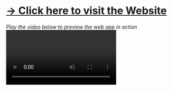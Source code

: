 <a href="http://www.4th-version.chrisyou.com"><h1>&#8594; Click here to visit the Website</h1></a>
<i>Play the video below to preview the web app in action</i>
<video controls loop src="https://user-images.githubusercontent.com/28457425/161940061-b12d6c2c-3879-4548-be7d-21e4ec408e14.MP4" controls></video>



